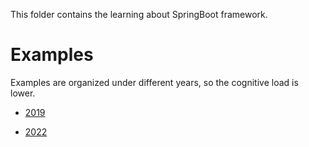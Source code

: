 This folder contains the learning about SpringBoot framework.

# Examples

Examples are organized under different years, so the cognitive load is lower.

- [2019](2019/Readme.md)

- [2022](2022/Readme.md)
